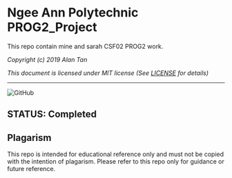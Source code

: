 # Ngee Ann Polytechnic PROG2_Project
This repo contain mine and sarah CSF02 PROG2 work.

*Copyright (c) 2019 Alan Tan*

*This document is licensed under MIT license (See [LICENSE](LICENSE) for details)*

---
![GitHub](https://img.shields.io/github/license/dodieboy/PROG2_Project?style=flat-square)
## STATUS: Completed


## Plagarism

This repo is intended for educational reference only and must not be copied with the intention of plagarism. Please refer to this repo only for guidance or future reference.
